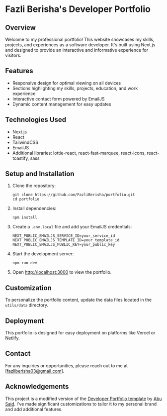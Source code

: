 # Fazli Berisha's Developer Portfolio

## Overview
Welcome to my professional portfolio! This website showcases my skills, projects, and experiences as a software developer. It's built using Next.js and designed to provide an interactive and informative experience for visitors.

## Features
- Responsive design for optimal viewing on all devices
- Sections highlighting my skills, projects, education, and work experience
- Interactive contact form powered by EmailJS
- Dynamic content management for easy updates

## Technologies Used
- Next.js
- React
- TailwindCSS
- EmailJS
- Additional libraries: lottie-react, react-fast-marquee, react-icons, react-toastify, sass

## Setup and Installation

1. Clone the repository:
   ```
   git clone https://github.com/FazliBerisha/portfolio.git
   cd portfolio
   ```

2. Install dependencies:
   ```
   npm install
   ```

3. Create a `.env.local` file and add your EmailJS credentials:
   ```
   NEXT_PUBLIC_EMAILJS_SERVICE_ID=your_service_id
   NEXT_PUBLIC_EMAILJS_TEMPLATE_ID=your_template_id
   NEXT_PUBLIC_EMAILJS_PUBLIC_KEY=your_public_key
   ```

4. Start the development server:
   ```
   npm run dev
   ```

5. Open [http://localhost:3000](http://localhost:3000) to view the portfolio.

## Customization
To personalize the portfolio content, update the data files located in the `utils/data` directory.

## Deployment
This portfolio is designed for easy deployment on platforms like Vercel or Netlify.

## Contact
For any inquiries or opportunities, please reach out to me at [fazliberisha03@gmail.com].

## Acknowledgements
This project is a modified version of the [Developer Portfolio template](https://github.com/said7388/developer-portfolio) by [Abu Said](https://github.com/said7388). I've made significant customizations to tailor it to my personal brand and add additional features.
